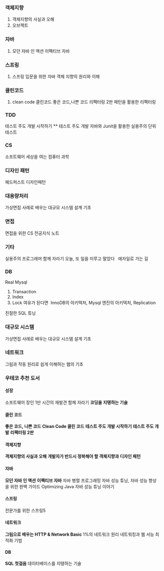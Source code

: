 ### 객체지향
1. 객체지향의 사실과 오해
2. 오브젝트

### 자바
1. 모던 자바 인 액션
이펙티브 자바

### 스프링
1. 스프링 입문을 위한 자바 객체 지향의 원리와 이해

### 클린코드
1. clean code 클린코드
좋은 코드,나쁜 코드
리팩터링 2판
패턴을 활용한 리팩터링
### TDD
테스트 주도 개발 시작하기 **
테스트 주도 개발
자바와 Junit을 활용한 실용주의 단위 테스트

### CS
소프트웨어 세상을 여는 컴퓨터 과학

### 디자인 패턴
헤드퍼스트 디자인패턴

### 대용량처리
가상면접 사례로 배우는 대규모 시스템 설계 기초

### 면접
면접을 위한 CS 전공지식 노트

### 기타
실용주의 프로그래머
함께 자라기
오늘, 또 일을 미루고 말았다
 
애자일로 가는 길
### DB
Real Mysql
1. Transaction
2. Index
3. Lock
여유가 된다면 
InnoDB의 아키텍처, Mysql 엔진의 아키텍처, Replication

친절한 SQL 튜닝

### 대규모 시스템
가상면접 사례로 배우는 대규모 시스템 설계 기초

### 네트워크
그림과 작동 원리로 쉽게 이해하는 웹의 기초

### 우테코 추천 도서
#### 성장
소프트웨어 장인
1만 시간의 재발견
함께 자라기
**코딩을 지탱하는 기술**

#### 클린 코드
**좋은 코드, 나쁜 코드**
**Clean Code 클린 코드**
**테스트 주도 개발 시작하기**
**테스트 주도 개발**
**리팩터링 2판**

#### 객체지향
**객체지향의 사실과 오해**
**개발자가 반드시 정복해야 할 객체지향과 디자인 패턴**

#### 자바
**모던 자바 인 액션**
**이펙티브 자바**
자바 병렬 프로그래밍
자바 성능 튜닝, 자바 성능 향상을 위한 완벽 가이드
Optimizing Java
자바 성능 튜닝 이야기
#### 스프링
전문가를 위한 스프링5

#### 네트워크
**그림으로 배우는 HTTP & Network Basic**
1%의 네트워크 원리
네트워킹과 웹 서능 최적화 기법

#### DB
**SQL 첫걸음**
데이터베이스를 지탱하는 기술